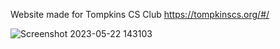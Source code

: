 Website made for Tompkins CS Club
https://tompkinscs.org/#/



![Screenshot 2023-05-22 143103](https://github.com/SamrutGadde/OTHSCS/assets/51217487/d9840a1c-e7e3-4c76-acf4-785d6e71ce13)
